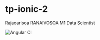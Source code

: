 # tp-ionic-2

Rajaoarisoa RANAIVOSOA M1 Data Scientist

![Angular CI](https://github.com/stephraja/tp-ionic-2/workflows/Angular%20CI/badge.svg)
